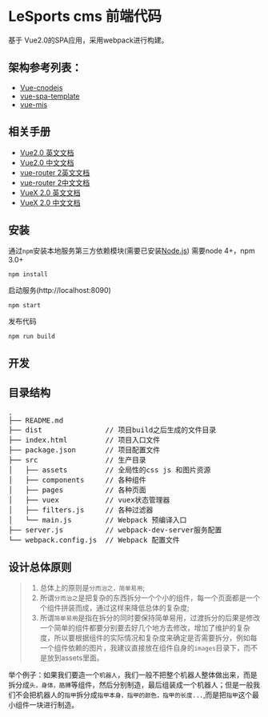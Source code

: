 # LeSports cms 前端代码

基于 Vue2.0的SPA应用，采用webpack进行构建。


## 架构参考列表：
* [Vue-cnodejs](https://github.com/shinygang/Vue-cnodejs)
* [vue-spa-template](https://github.com/hanan198501/vue-spa-template)
* [vue-mis](https://github.com/zhuchongyue/vue-mis)

## 相关手册
* [Vue2.0 英文文档](https://vuejs.org/guide/)
* [Vue2.0 中文文档](https://vuefe.cn/guide/)
* [vue-router 2英文文档](https://router.vuejs.org/en/)
* [vue-router 2中文文档](https://router.vuejs.org/zh-cn/)
* [VueX 2.0 英文文档](https://vuex.vuejs.org/en/index.html)
* [VueX 2.0 中文文档](https://vuefe.cn/vuex/)


## 安装

通过`npm`安装本地服务第三方依赖模块(需要已安装[Node.js](https://nodejs.org/))
需要node 4+，npm 3.0+
```
npm install
```

启动服务(http://localhost:8090)

```
npm start
```

发布代码
```
npm run build
```

## 开发

## 目录结构
<pre>
.
├── README.md           
├── dist               // 项目build之后生成的文件目录
├── index.html         // 项目入口文件
├── package.json       // 项目配置文件
├── src                // 生产目录
│   ├── assets         // 全局性的css js 和图片资源
│   ├── components     // 各种组件
│   ├── pages          // 各种页面
│   ├── vuex           // vuex状态管理器
│   ├── filters.js     // 各种过滤器
│   └── main.js        // Webpack 预编译入口
├── server.js          // webpack-dev-server服务配置
└── webpack.config.js  // Webpack 配置文件
</pre>


## 设计总体原则
> 1. 总体上的原则是`分而治之，简单易用`;
> 2. 所谓`分而治之`是把复杂的东西拆分一个个小的组件，每一个页面都是一个个组件拼装而成，通过这样来降低总体的复杂度;
> 3. 所谓`简单易用`是指在拆分的同时要保持简单易用，过渡拆分的后果是修改一个简单的组件都要分别要去好几个地方去修改，增加了维护的复杂度，所以要根据组件的实际情况和复杂度来确定是否需要拆分，例如每一个组件依赖的图片，我建议直接放在组件自身的`images`目录下，而不是放到assets里面。

举个例子：如果我们要造一个`机器人`，我们一般不把整个机器人整体做出来，而是拆分成`头，身体，胳膊`等组件，然后分别制造，最后组装成一个机器人；但是一般我们不会把机器人的`指甲`拆分成`指甲本身，指甲的颜色，指甲的长度...`,而是把`指甲`这个最小组件一块进行制造。



